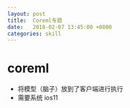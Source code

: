 ```yaml
---
layout: post
title:  Coreml专题
date:   2018-02-07 13:45:00 +0800
categories: skill
---
```


# coreml

- 将模型（脑子）放到了客户端进行执行
- 需要系统 ios11
